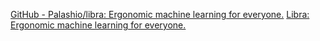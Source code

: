 
[GitHub - Palashio/libra: Ergonomic machine learning for everyone.](https://github.com/Palashio/libra)
[Libra: Ergonomic machine learning for everyone.](https://libradocs.org/)
